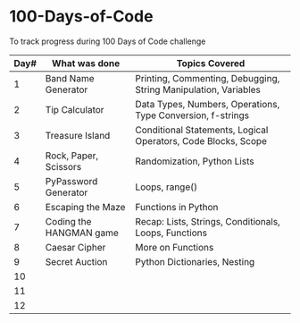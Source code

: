 # 100-Days-of-Code
To track progress during 100 Days of Code challenge

| Day# | What was done| Topics Covered|
| -----| -------|------|
|1| Band Name Generator| Printing, Commenting, Debugging, String Manipulation, Variables|
|2| Tip Calculator| Data Types, Numbers, Operations, Type Conversion, f-strings |
|3| Treasure Island | Conditional Statements, Logical Operators, Code Blocks, Scope|
|4| Rock, Paper, Scissors | Randomization, Python Lists|
|5| PyPassword Generator | Loops, range()|
|6| Escaping the Maze| Functions in Python|
|7| Coding the HANGMAN game| Recap: Lists, Strings, Conditionals, Loops, Functions|
|8| Caesar Cipher| More on Functions|
|9| Secret Auction|Python Dictionaries, Nesting|
|10|||
|11|||
|12|||


